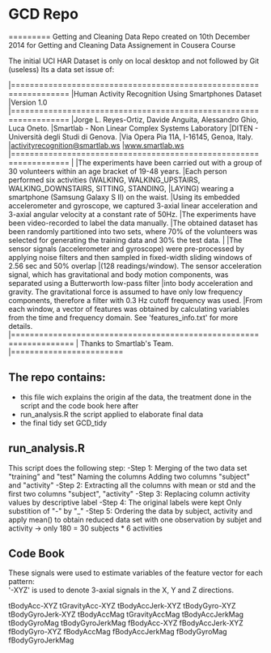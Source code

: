# GCD Repo
=========
Getting and Cleaning Data
Repo created on 10th December 2014 for Getting and Cleaning Data Assignement in Cousera Course

The initial UCI HAR Dataset is only on local desktop and not followed by Git (useless)
Its a data set issue of:

|==================================================================
|Human Activity Recognition Using Smartphones Dataset
|Version 1.0
|==================================================================
|Jorge L. Reyes-Ortiz, Davide Anguita, Alessandro Ghio, Luca Oneto.
|Smartlab - Non Linear Complex Systems Laboratory
|DITEN - Università degli Studi di Genova.
|Via Opera Pia 11A, I-16145, Genoa, Italy.
|activityrecognition@smartlab.ws
|www.smartlab.ws
|==================================================================
|
|The experiments have been carried out with a group of 30 volunteers within an age bracket of 19-48 years.
|Each person performed six activities (WALKING, WALKING_UPSTAIRS, WALKING_DOWNSTAIRS, SITTING, STANDING,
|LAYING) wearing a smartphone (Samsung Galaxy S II) on the waist.
|Using its embedded accelerometer and gyroscope, we captured 3-axial linear acceleration and 3-axial angular velocity at a constant rate of 50Hz.
|The experiments have been video-recorded to label the data manually.
|The obtained dataset has been randomly partitioned into two sets, where 70% of the volunteers was selected for generating the training data and 30% the test data. 
|
|The sensor signals (accelerometer and gyroscope) were pre-processed by applying noise filters and then sampled in fixed-width sliding windows of 2.56 sec and 50% overlap
|(128 readings/window). The sensor acceleration signal, which has gravitational and body motion components, was separated using a Butterworth low-pass filter
|into body acceleration and gravity. The gravitational force is assumed to have only low frequency components, therefore a filter with 0.3 Hz cutoff frequency was used.
|From each window, a vector of features was obtained by calculating variables from the time and frequency domain. See 'features_info.txt' for more details.
|===================================================================
| Thanks to Smartlab's Team.
|========================

## The repo contains:

- this file wich explains the origin af the data, the treatment done in the script and the code book here after
- run_analysis.R the script applied to elaborate final data 
- the final tidy set GCD_tidy

## run_analysis.R 

This script does the following step:
-Step 1:
Merging of the two data set "training" and "test"
Naming the columns
Adding two columns "subject" and "activity"
-Step 2:
Extracting all the columns with mean or std and the first two columns "subject", "activity" 
-Step 3:
Replacing column activity values by descriptive label
-Step 4:
The original labels were kept
Only substition of "-" by "_"
-Step 5:
Ordering the data by subject, activity 
and apply mean() to obtain reduced data set with one observation by subjet and activity -> only 180 = 30 subjects * 6 activities 

## Code Book










These signals were used to estimate variables of the feature vector for each pattern:  
'-XYZ' is used to denote 3-axial signals in the X, Y and Z directions.

tBodyAcc-XYZ
tGravityAcc-XYZ
tBodyAccJerk-XYZ
tBodyGyro-XYZ
tBodyGyroJerk-XYZ
tBodyAccMag
tGravityAccMag
tBodyAccJerkMag
tBodyGyroMag
tBodyGyroJerkMag
fBodyAcc-XYZ
fBodyAccJerk-XYZ
fBodyGyro-XYZ
fBodyAccMag
fBodyAccJerkMag
fBodyGyroMag
fBodyGyroJerkMag
